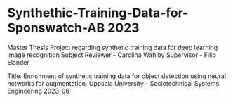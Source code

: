 # Synthethic-Training-Data-for-Sponswatch-AB 2023
Master Thesis Project regarding synthetic training data for deep learning image recognition
Subject Reviewer - Carolina Wählby
Supervisor - Filip Elander

Title: Enrichment of synthetic training data for object detection using neural networks for augmentation.
Uppsala University - Sociotechnical Systems Engineering 2023-06
